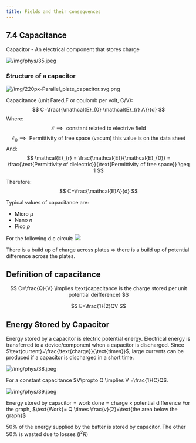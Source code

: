 ```yaml
---
title: Fields and their consequences
---
```

## 7.4 Capacitance
Capacitor - An electrical component that stores charge
<!--ID: 1724603671336-->


![/img/phys/35.jpeg](/img/phys/35.jpeg)

### Structure of a capacitor
![/img/220px-Parallel_plate_capacitor.svg.png](/img/phys/35.jpeg)

Capacitance (unit Fared,F or coulomb per volt, C/V):
$$
C=\frac{{\mathcal{E}_{0} \mathcal{E}_{r} A}}{d}
$$
Where:
$$
\mathcal{E} \implies \text{ constant related to electrive field}
$$
$$
\mathcal{E}_{0} \implies \text{ Permittivity of free space (vacum) this value is on the data sheet}
$$
And:
$$
\mathcal{E}_{r} = \frac{\mathcal{E}}{\mathcal{E}_{0}} = \frac{\text{Permittivity of dielectric}}{\text{Permittivity of free space}} \geq 1
$$

Therefore:
$$
C=\frac{\mathcal{E}A}{d}
$$

Typical values of capacitance are: 
- Micro $\mu$
- Nano $n$
- Pico $p$

For the following d.c circuit:
![](/img/phys/37.png)

There is a build up of charge across plates => there is a build up of potential difference across the plates.

## Definition of capacitance
$$
C=\frac{Q}{V} \implies \text{capacitance is the charge stored per unit potential deifference}
$$

$$
E=\frac{1}{2}QV
$$

## Energy Stored by Capacitor

Energy stored by a capacitor is electric potential energy. Electrical energy is transferred to a device/component when a capacitor is discharged. Since $\text{current}=\frac{\text{charge}}{\text{times}}$, large currents can be produced if a capacitor is discharged in a short time.

![/img/phys/38.jpeg](/img/phys/38.jpeg)

For a constant capacitance  $V\propto Q \implies V =\frac{1}{C}Q$. 

![/img/phys/39.jpeg](/img/phys/39.jpeg)

$\text{Energy stored by capacitor}=\text{work done}= \text{charge}\times \text{potential difference}$
For the graph, $\text{Work}= Q \times \frac{v}{2}=\text{the area below the graph}$

50% of the energy supplied by the batter is stored by capacitor. The other 50% is wasted due to losses ($I^2R$)
